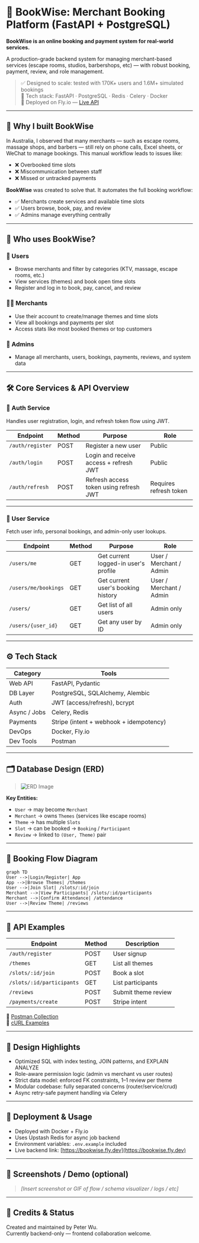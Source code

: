 # 📘 BookWise: Merchant Booking Platform (FastAPI + PostgreSQL)

**BookWise is an online booking and payment system for real-world services.**

A production-grade backend system for managing merchant-based services (escape rooms, studios, barbershops, etc) — with robust booking, payment, review, and role management.

> ✅ Designed to scale: tested with 170K+ users and 1.6M+ simulated bookings  
> 🔧 Tech stack: FastAPI · PostgreSQL · Redis · Celery · Docker  
> 🚀 Deployed on Fly.io — [Live API](https://bookwise.fly.dev/docs#/)

---

## 🧭 Why I built BookWise

In Australia, I observed that many merchants — such as escape rooms, massage shops, and barbers — still rely on phone calls, Excel sheets, or WeChat to manage bookings. This manual workflow leads to issues like:

- ❌ Overbooked time slots  
- ❌ Miscommunication between staff  
- ❌ Missed or untracked payments

**BookWise** was created to solve that. It automates the full booking workflow:

- ✅ Merchants create services and available time slots  
- ✅ Users browse, book, pay, and review  
- ✅ Admins manage everything centrally

---

## 👥 Who uses BookWise?

### 🧑 Users
- Browse merchants and filter by categories (KTV, massage, escape rooms, etc.)
- View services (themes) and book open time slots
- Register and log in to book, pay, cancel, and review

### 🧑‍💼 Merchants
- Use their account to create/manage themes and time slots
- View all bookings and payments per slot
- Access stats like most booked themes or top customers

### 👑 Admins
- Manage all merchants, users, bookings, payments, reviews, and system data

---

## 🛠️ Core Services & API Overview

### 🔐 Auth Service  
Handles user registration, login, and refresh token flow using JWT.

| Endpoint          | Method | Purpose                                 | Role    |
|-------------------|--------|-----------------------------------------|---------|
| `/auth/register`  | POST   | Register a new user                     | Public  |
| `/auth/login`     | POST   | Login and receive access + refresh JWT | Public  |
| `/auth/refresh`   | POST   | Refresh access token using refresh JWT | Requires refresh token |

---

### 👤 User Service  
Fetch user info, personal bookings, and admin-only user lookups.

| Endpoint               | Method | Purpose                                        | Role        |
|------------------------|--------|------------------------------------------------|-------------|
| `/users/me`            | GET    | Get current logged-in user's profile          | User / Merchant / Admin |
| `/users/me/bookings`   | GET    | Get current user's booking history            | User / Merchant / Admin       |
| `/users/`              | GET    | Get list of all users                         | Admin only   |
| `/users/{user_id}`     | GET    | Get any user by ID                            | Admin only   |



---

## ⚙️ Tech Stack

| Category       | Tools                                      |
|----------------|---------------------------------------------|
| Web API        | FastAPI, Pydantic                          |
| DB Layer       | PostgreSQL, SQLAlchemy, Alembic            |
| Auth           | JWT (access/refresh), bcrypt               |
| Async / Jobs   | Celery, Redis                              |
| Payments       | Stripe (intent + webhook + idempotency)    |
| DevOps         | Docker, Fly.io                             |
| Dev Tools      | Postman                    |

---

## 🗂️ Database Design (ERD)

> ![ERD Image](link-to-your-image-or-dbdiagram)

**Key Entities:**
- `User` → may become `Merchant`
- `Merchant` → owns `Themes` (services like escape rooms)
- `Theme` → has multiple `Slots`
- `Slot` → can be booked → `Booking` / `Participant`
- `Review` → linked to `(User, Theme)` pair

---

## 🔄 Booking Flow Diagram

```mermaid
graph TD
User -->|Login/Register| App
App -->|Browse Themes| /themes
User -->|Join Slot| /slots/:id/join
Merchant -->|View Participants| /slots/:id/participants
Merchant -->|Confirm Attendance| /attendance
User -->|Review Theme| /reviews
```

---

## 🔌 API Examples

| Endpoint                  | Method | Description             |
|---------------------------|--------|-------------------------|
| `/auth/register`          | POST   | User signup             |
| `/themes`                 | GET    | List all themes         |
| `/slots/:id/join`         | POST   | Book a slot             |
| `/slots/:id/participants` | GET    | List participants       |
| `/reviews`                | POST   | Submit theme review     |
| `/payments/create`        | POST   | Stripe intent           |

📎 [Postman Collection](#)  
📎 [cURL Examples](#)

---

## 🧠 Design Highlights

- Optimized SQL with index testing, JOIN patterns, and EXPLAIN ANALYZE
- Role-aware permission logic (admin vs merchant vs user routes)
- Strict data model: enforced FK constraints, 1–1 review per theme
- Modular codebase: fully separated concerns (router/service/crud)
- Async retry-safe payment handling via Celery

---

## 🚀 Deployment & Usage

- Deployed with Docker + Fly.io
- Uses Upstash Redis for async job backend
- Environment variables: `.env.example` included
- Live backend link: [https://bookwise.fly.dev](https://bookwise.fly.dev)

---

## 📸 Screenshots / Demo (optional)

> _[Insert screenshot or GIF of flow / schema visualizer / logs / etc]_

---

## 👥 Credits & Status

Created and maintained by Peter Wu.  
Currently backend-only — frontend collaboration welcome.
